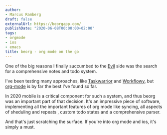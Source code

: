 ```yaml
---
author:
- Marcus Ramberg
draft: false
externalUrl: https://beorgapp.com/
publishDate: "2020-06-08T00:00:00+02:00"
tags:
- orgmode
- ios
- emacs
title: beorg - org mode on the go
---
```


One of the big reasons I finally succumbed to the [Evil](https://github.com/emacs-evil/evil) side was the search for a
comprehensive notes and todo system.

I've been testing many approaches, like [Taskwarrior](https://taskwarrior.org/) and
[Workflowy](https://workflowy.com/), but [org-mode](https://orgmode.org/) is by far the best I've found so far.

In 2020 mobile is a critical component for such a system, and thus beorg was an important part of that decision. It's
an impressive piece of software, implementing all the important features of org mode like syncing, all aspects of
sheduling and repeats , custom todo states and a comprehensive parser.

And that's just scratching the surface. If you're into org mode and ios, it's simply a must.
